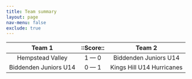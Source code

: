 ```yaml
---
title: Team summary
layout: page
nav-menu: false
exclude: true
---
```




|        Team 1         |  ::Score::  |          Team 2           |
|:---------------------:|:-----------:|:-------------------------:|
|   Hempstead Valley    | 1 &mdash; 0 |   Biddenden Juniors U14   |
| Biddenden Juniors U14 | 0 &mdash; 1 | Kings Hill U14 Hurricanes |

 <br /><br /><br />